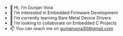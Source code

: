 - 👋 Hi, I’m Gunjan Vora
- 👀 I’m interested in Embedded Firmware Development
- 🌱 I’m currently learning Bare Metal Device Drivers
- 💞️ I’m looking to collaborate on Embedded C Projects
- 📫 You can reach me on gunjanvora30@gmail.com

<!---
gunjanvora30/gunjanvora30 is a ✨ special ✨ repository because its `README.md` (this file) appears on your GitHub profile.
You can click the Preview link to take a look at your changes.
--->
